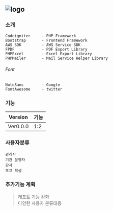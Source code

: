 ![logo](https://www.theclassprep.com/assets/classprep/images/logo/main-logo-shadow.png)
---------------------------------------------------------------------------------------

### 소개

	Codeigniter		- PHP Framework  
	Bootstrap		- Frontend Framework  
	AWS SDK			- AWS Service SDK  
	FPDF			- PDF Export Library  
	PHPExcel		- Excel Export Library  
	PHPMailer		- Mail Service Helper Library  

###### Font

	NotoSans		- Google   
	FontAwesome		- twitter

### 기능

| Version | 기능 |
| -- | -- |
| Ver0.0.0 | 1:2 |

### 사용자분류

	관리자  
	기관 운영자  
	강사  
	조교 학생

### 추가기능 계획

> 레포트 기능 강화  
>  다양한 사용자 분류대응
